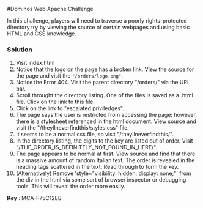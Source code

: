 #Dominos Web Apache Challenge

In this challenge, players will need to traverse a poorly rights-protected directory try by 
viewing the source of certain webpages and using basic HTML and CSS knowledge.

### Solution
1. Visit index.html
2. Notice that the logo on the page has a broken link. View the source for the page and visit the `"/orders/logo.png"`.
3. Notice the Error 404. Visit the parent directory "/orders/" via the URL bar.
4. Scroll throught the directory listing. One of the files is saved as a .html file. Click on the link to this file.
5. Click on the link to "escalated priviledges".
6. The page says the user is restricted from accessing the page; however, there is a stylesheet referenced in the html document. View source and visit the "/theyllneverfindthis/styles.css" file.
7. It seems to be a normal css file, so visit "/theyllneverfindthis/".
8. In the directory listing, the digits to the key are listed out of order. Visit "/THE_ORDER_IS_DEFINITELY_NOT_FOUND_IN_HERE/".
9. The page appears to be normal at first. View source and find that there is a massive amount of random Italian text. The order is revealed in the heading tags scattered in the text. Read through to form the key.
10. (Alternatively) Remove  'style="visibility: hidden; display: none;"' from the div in the html via some sort of browser inspector or debugging tools. This will reveal the order more easily.

**Key** : MCA-F75C12EB